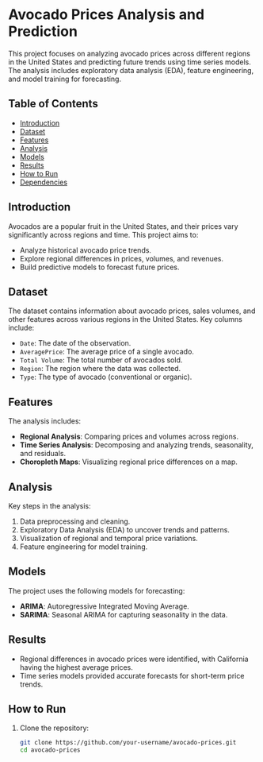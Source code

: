 # Avocado Prices Analysis and Prediction

This project focuses on analyzing avocado prices across different regions in the United States and predicting future trends using time series models. The analysis includes exploratory data analysis (EDA), feature engineering, and model training for forecasting.

## Table of Contents
- [Introduction](#introduction)
- [Dataset](#dataset)
- [Features](#features)
- [Analysis](#analysis)
- [Models](#models)
- [Results](#results)
- [How to Run](#how-to-run)
- [Dependencies](#dependencies)

## Introduction
Avocados are a popular fruit in the United States, and their prices vary significantly across regions and time. This project aims to:
- Analyze historical avocado price trends.
- Explore regional differences in prices, volumes, and revenues.
- Build predictive models to forecast future prices.

## Dataset
The dataset contains information about avocado prices, sales volumes, and other features across various regions in the United States. Key columns include:
- `Date`: The date of the observation.
- `AveragePrice`: The average price of a single avocado.
- `Total Volume`: The total number of avocados sold.
- `Region`: The region where the data was collected.
- `Type`: The type of avocado (conventional or organic).

## Features
The analysis includes:
- **Regional Analysis**: Comparing prices and volumes across regions.
- **Time Series Analysis**: Decomposing and analyzing trends, seasonality, and residuals.
- **Choropleth Maps**: Visualizing regional price differences on a map.

## Analysis
Key steps in the analysis:
1. Data preprocessing and cleaning.
2. Exploratory Data Analysis (EDA) to uncover trends and patterns.
3. Visualization of regional and temporal price variations.
4. Feature engineering for model training.

## Models
The project uses the following models for forecasting:
- **ARIMA**: Autoregressive Integrated Moving Average.
- **SARIMA**: Seasonal ARIMA for capturing seasonality in the data.

## Results
- Regional differences in avocado prices were identified, with California having the highest average prices.
- Time series models provided accurate forecasts for short-term price trends.

## How to Run
1. Clone the repository:
   ```bash
   git clone https://github.com/your-username/avocado-prices.git
   cd avocado-prices
